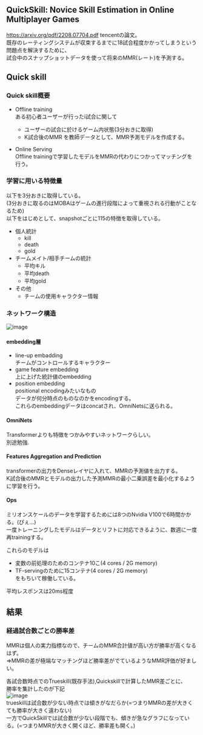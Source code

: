 ## QuickSkill: Novice Skill Estimation in Online Multiplayer Games  
https://arxiv.org/pdf/2208.07704.pdf
tencentの論文。  
既存のレーティングシステムが収束するまでに18試合程度かかってしまうという問題点を解決するために、  
試合中のスナップショットデータを使って将来のMMR(レート)を予測する。  

## Quick skill
### Quick skill概要  
- Offline training  
    ある初心者ユーザーが行ったi試合に関して  
    - ユーザーの試合に於けるゲーム内状態(3分おきに取得)  
    - K試合後のMMR
    を教師データとして、MMR予測モデルを作成する。  
  
- Online Serving  
    Offline trainingで学習したモデルをMMRの代わりにつかってマッチングを行う。  

### 学習に用いる特徴量  
以下を3分おきに取得している。   
(3分おきに取るのはMOBAはゲームの進行段階によって重視される行動がことなるため)   
以下をはじめとして、snapshotごとに115の特徴を取得している。  
- 個人統計  
  - kill 
  - death
  - gold
- チームメイト/相手チームの統計  
  - 平均キル  
  - 平均death
  - 平均gold 
- その他  
  - チームの使用キャラクター情報  

### ネットワーク構造  
![image](https://user-images.githubusercontent.com/54636129/196683391-cb0ec644-4273-4361-93b8-9efc807e0e5b.png)  

#### embedding層  
- line-up embadding  
  チームがコントロールするキャラクター   
- game feature embedding  
  上に上げた統計値のembedding
- position embedding  
  positional encodingみたいなもの  
  データが何分時点のものなのかをencodingする。  
これらのembeddingデータはconcatされ、OmniNetsに送られる。  

#### OmniNets  
Transformerよりも特徴をつかみやすいネットワークらしい。  
別途勉強.  
  
#### Features Aggregation and Prediction  
transformerの出力をDenseレイヤに入れて、MMRの予測値を出力する。  
K試合後のMMRとモデルの出力した予測MMRの最小二乗誤差を最小化するように学習を行う。  
  
#### Ops  
ミリオンスケールのデータを学習するためには8つのNvidia V100で6時間かかる。(ぴぇ...)  
一度トレーニングしたモデルはデータとリフトに対応できるように、数週に一度再trainingする。  
  
これらのモデルは
- 変数の前処理のためのコンテナ10こ(4 cores / 2G memory)  
- TF-servingのために15コンテナ(4 cores / 2G memory)  
をもちいて稼働している。  

平均レスポンスは20ms程度  


## 結果  
### 経過試合数ごとの勝率差  
MMRは個人の実力指標なので、チームのMMR合計値が高い方が勝率が高くなるはず。  
⇒MMRの差が極端なマッチングほど勝率差がでているようなMMR評価が好ましい。  

各試合数時点でのTrueskill(既存手法),Quickskillで計算したMMR差ごとに、  
勝率を集計したのが下記  
![image](https://user-images.githubusercontent.com/54636129/196700196-07a16c2b-4846-4f9d-b069-e367d4fe3e07.png)  
trueskillは試合数が少ない時点では傾きがなだらか(=つまりMMRの差が大きくても勝率が大きく違わない)  
一方でQuickSkillでは試合数が少ない段階でも、傾きが急なグラフになっている。(=つまりMMRが大きく開くほど、勝率差も開く。)  





